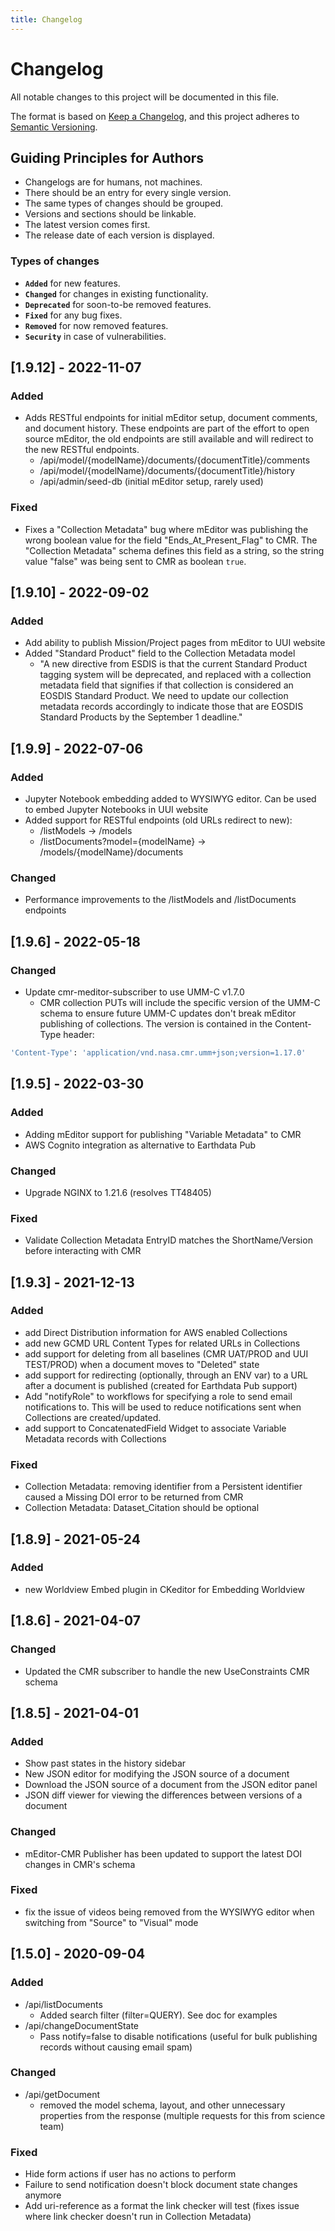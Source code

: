 ```yaml
---
title: Changelog
---
```


# Changelog

All notable changes to this project will be documented in this file.

The format is based on [Keep a Changelog](https://keepachangelog.com/en/1.0.0/), and this project adheres to [Semantic Versioning](https://semver.org/spec/v2.0.0.html).

## Guiding Principles for Authors

-   Changelogs are for humans, not machines.
-   There should be an entry for every single version.
-   The same types of changes should be grouped.
-   Versions and sections should be linkable.
-   The latest version comes first.
-   The release date of each version is displayed.

### Types of changes

-   **`Added`** for new features.
-   **`Changed`** for changes in existing functionality.
-   **`Deprecated`** for soon-to-be removed features.
-   **`Fixed`** for any bug fixes.
-   **`Removed`** for now removed features.
-   **`Security`** in case of vulnerabilities.

## [1.9.12] - 2022-11-07

### Added

-   Adds RESTful endpoints for initial mEditor setup, document comments, and document history. These endpoints are part of the effort to open source mEditor, the old endpoints are still available and will redirect to the new RESTful endpoints.
    -   /api/model/{modelName}/documents/{documentTitle}/comments
    -   /api/model/{modelName}/documents/{documentTitle}/history
    -   /api/admin/seed-db (initial mEditor setup, rarely used)

### Fixed

-   Fixes a "Collection Metadata" bug where mEditor was publishing the wrong boolean value for the field "Ends_At_Present_Flag" to CMR. The "Collection Metadata" schema defines this field as a string, so the string value "false" was being sent to CMR as boolean `true`.

## [1.9.10] - 2022-09-02

### Added

-   Add ability to publish Mission/Project pages from mEditor to UUI website
-   Added "Standard Product" field to the Collection Metadata model
    -   "A new directive from ESDIS is that the current Standard Product tagging system will be deprecated, and replaced with a collection metadata field that signifies if that collection is considered an EOSDIS Standard Product. We need to update our collection metadata records accordingly to indicate those that are EOSDIS Standard Products by the September 1 deadline."

## [1.9.9] - 2022-07-06

### Added

-   Jupyter Notebook embedding added to WYSIWYG editor. Can be used to embed Jupyter Notebooks in UUI website
-   Added support for RESTful endpoints (old URLs redirect to new):
    -   /listModels -> /models
    -   /listDocuments?model={modelName} -> /models/{modelName}/documents

### Changed

-   Performance improvements to the /listModels and /listDocuments endpoints

## [1.9.6] - 2022-05-18

### Changed

-   Update cmr-meditor-subscriber to use UMM-C v1.7.0
    -   CMR collection PUTs will include the specific version of the UMM-C schema to ensure future UMM-C updates don't break mEditor publishing of collections. The version is contained in the Content-Type header:

```bash
'Content-Type': 'application/vnd.nasa.cmr.umm+json;version=1.17.0'
```

## [1.9.5] - 2022-03-30

### Added

-   Adding mEditor support for publishing "Variable Metadata" to CMR
-   AWS Cognito integration as alternative to Earthdata Pub

### Changed

-   Upgrade NGINX to 1.21.6 (resolves TT48405)

### Fixed

-   Validate Collection Metadata EntryID matches the ShortName/Version before interacting with CMR

## [1.9.3] - 2021-12-13

### Added

-   add Direct Distribution information for AWS enabled Collections
-   add new GCMD URL Content Types for related URLs in Collections
-   add support for deleting from all baselines (CMR UAT/PROD and UUI TEST/PROD) when a document moves to "Deleted" state
-   add support for redirecting (optionally, through an ENV var) to a URL after a document is published (created for Earthdata Pub support)
-   Add "notifyRole" to workflows for specifying a role to send email notifications to. This will be used to reduce notifications sent when Collections are created/updated.
-   add support to ConcatenatedField Widget to associate Variable Metadata records with Collections

### Fixed

-   Collection Metadata: removing identifier from a Persistent identifier caused a Missing DOI error to be returned from CMR
-   Collection Metadata: Dataset_Citation should be optional

## [1.8.9] - 2021-05-24

### Added

-   new Worldview Embed plugin in CKeditor for Embedding Worldview

## [1.8.6] - 2021-04-07

### Changed

-   Updated the CMR subscriber to handle the new UseConstraints CMR schema

## [1.8.5] - 2021-04-01

### Added

-   Show past states in the history sidebar
-   New JSON editor for modifying the JSON source of a document
-   Download the JSON source of a document from the JSON editor panel
-   JSON diff viewer for viewing the differences between versions of a document

### Changed

-   mEditor-CMR Publisher has been updated to support the latest DOI changes in CMR's schema

### Fixed

-   fix the issue of videos being removed from the WYSIWYG editor when switching from "Source" to "Visual" mode

## [1.5.0] - 2020-09-04

### Added

-   /api/listDocuments
    -   Added search filter (filter=QUERY). See doc for examples
-   /api/changeDocumentState
    -   Pass notify=false to disable notifications (useful for bulk publishing records without causing email spam)

### Changed

-   /api/getDocument
    -   removed the model schema, layout, and other unnecessary properties from the response (multiple requests for this from science team)

### Fixed

-   Hide form actions if user has no actions to perform
-   Failure to send notification doesn't block document state changes anymore
-   Add uri-reference as a format the link checker will test (fixes issue where link checker doesn't run in Collection Metadata)
